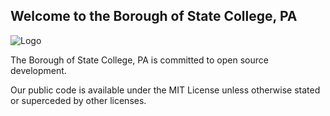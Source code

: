 ## Welcome to the Borough of State College, PA

![Logo](Images/SCBL.png)

The Borough of State College, PA is committed to open source development.  

Our public code is available under the MIT License unless otherwise stated or superceded by other licenses.
